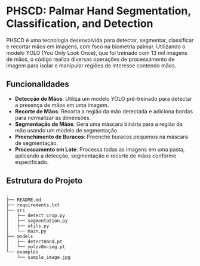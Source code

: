 # PHSCD: Palmar Hand Segmentation, Classification, and Detection

PHSCD é uma tecnologia desenvolvida para detectar, segmentar, classificar e recortar mãos em imagens, com foco na biometria palmar. Utilizando o modelo YOLO (You Only Look Once), que foi treinado com 13 mil imagens de mãos, o código realiza diversas operações de processamento de imagem para isolar e manipular regiões de interesse contendo mãos.

## Funcionalidades

- **Detecção de Mãos**: Utiliza um modelo YOLO pré-treinado para detectar a presença de mãos em uma imagem.
- **Recorte de Mãos**: Recorta a região da mão detectada e adiciona bordas para normalizar as dimensões.
- **Segmentação de Mãos**: Gera uma máscara binária para a região da mão usando um modelo de segmentação.
- **Preenchimento de Buracos**: Preenche buracos pequenos na máscara de segmentação.
- **Processamento em Lote**: Processa todas as imagens em uma pasta, aplicando a detecção, segmentação e recorte de mãos conforme especificado.

## Estrutura do Projeto

```plaintext
.
├── README.md
├── requirements.txt
├── src
│   ├── detect_crop.py
│   ├── segmentation.py
│   ├── utils.py
│   └── main.py
├── models
│   ├── detectHand.pt
│   └── yolov8m-seg.pt
└── examples
    └── sample_image.jpg
